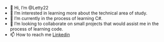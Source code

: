 - 👋 Hi, I’m @Letty22
- 👀 I’m interested in learning more about the technical area of study.
- 🌱 I’m currently in the process of learning C#.
- 💞️ I’m looking to collaborate on small projects that would assist me in the process of learning code.
- 📫 How to reach me <a href="https://www.linkedin.com/public-profile/settings?trk=d_flagship3_profile_self_view_public_profile">Linkedin</a>

<!---
Letty22/Letty22 is a ✨ special ✨ repository because its `README.md` (this file) appears on your GitHub profile.
You can click the Preview link to take a look at your changes.
--->
